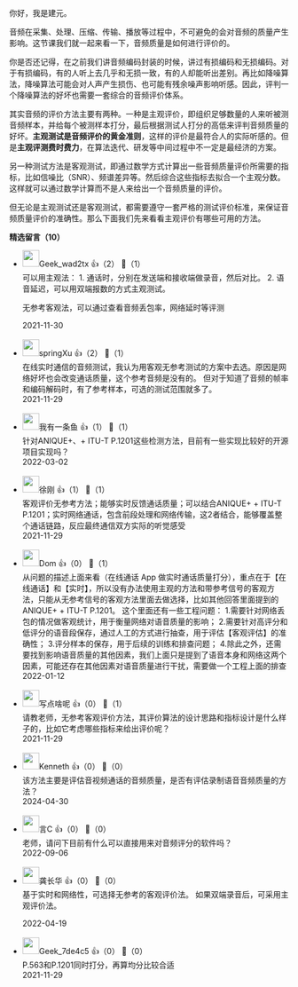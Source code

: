 你好，我是建元。

音频在采集、处理、压缩、传输、播放等过程中，不可避免的会对音频的质量产生影响。这节课我们就一起来看一下，音频质量是如何进行评价的。

你是否还记得，在之前我们讲音频编码封装的时候，讲过有损编码和无损编码。对于有损编码，有的人听上去几乎和无损一致，有的人却能听出差别。再比如降噪算法，降噪算法可能会对人声产生损伤、也可能有残余噪声影响听感。因此，评判一个降噪算法的好坏也需要一套综合的音频评价体系。

其实音频的评价方法主要有两种。一种是主观评价，即组织足够数量的人来听被测音频样本，并给每个被测样本打分，最后根据测试人打分的高低来评判音频质量的好坏。**主观测试是音频评价的黄金准则**，这样的评价是最符合人的实际听感的。但是**主观评测费时费力**，在算法迭代、研发等中间过程中不一定是最经济的方案。

另一种测试方法是客观测试，即通过数学方式计算出一些音频质量评价所需要的指标，比如信噪比（SNR）、频谱差异等。然后综合这些指标去拟合一个主观分数。这样就可以通过数学计算而不是人来给出一个音频质量的评价。

但无论是主观测试还是客观测试，都需要遵守一套严格的测试评价标准，来保证音频质量评价的准确性。那么下面我们先来看看主观评价有哪些可用的方法。
<div><strong>精选留言（10）</strong></div><ul>
<li><img src="https://static001.geekbang.org/account/avatar/00/0f/54/20/abb7bfe3.jpg" width="30px"><span>Geek_wad2tx</span> 👍（2） 💬（1）<div>可以用主观法：
1. 通话时，分别在发送端和接收端做录音，然后对比。
2. 语音延迟，可以用双端报数的方式主观测试。

无参考客观法，可以通过查看音频丢包率，网络延时等评测</div>2021-11-30</li><br/><li><img src="" width="30px"><span>springXu</span> 👍（2） 💬（1）<div>在线实时通信的音频测试，我认为用客观无参考测试的方案中去选。原因是网络好坏也会改变通话质量，这个参考音频是没有的。   但对于知道了音频的帧率和编码解码时，有了参考样本，可选的测试范围就多了。</div>2021-11-29</li><br/><li><img src="https://static001.geekbang.org/account/avatar/00/20/b4/7d/9455f31a.jpg" width="30px"><span>我有一条鱼</span> 👍（1） 💬（1）<div>针对ANIQUE+、+ ITU-T P.1201这些检测方法，目前有一些实现比较好的开源项目实现吗？</div>2022-03-02</li><br/><li><img src="https://static001.geekbang.org/account/avatar/00/2b/8f/03/9e17dd38.jpg" width="30px"><span>徐刚</span> 👍（1） 💬（1）<div>客观评价无参考方法；能够实时反馈通话质量；可以结合ANIQUE+ + ITU-T P.1201；实时网络通话，包含前段处理和网络传输，这2者结合，能够覆盖整个通话链路，反应最终通信双方实际的听觉感受</div>2021-11-29</li><br/><li><img src="https://static001.geekbang.org/account/avatar/00/0f/96/74/ef636095.jpg" width="30px"><span>Dom</span> 👍（0） 💬（1）<div>从问题的描述上面来看（在线通话 App 做实时通话质量打分），重点在于【在线通话】和【实时】，所以没有办法使用主观的方法和带参考信号的客观方法，只能从无参考信号的客观方法里面去做选择，比如其他回答里面提到的ANIQUE+ + ITU-T P.1201。
这个里面还有一些工程问题：
1.需要针对网络丢包的情况做客观统计，用于衡量网络对语音质量的影响；
2.需要针对高评分和低评分的语音段保存，通过人工的方式进行抽查，用于评估【客观评估】的准确性；
3.评分样本的保存，用于后续的训练和排查问题；
4.除此之外，还需要找到影响语音质量的其他因素，我们上面只是提到了语音本身和网络这两个因素，可能还存在其他因素对语音质量进行干扰，需要做一个工程上面的排查</div>2022-01-12</li><br/><li><img src="https://static001.geekbang.org/account/avatar/00/10/41/38/4f89095b.jpg" width="30px"><span>写点啥呢</span> 👍（0） 💬（1）<div>请教老师，无参考客观评价方法，其评价算法的设计思路和指标设计是什么样子的，比如它考虑哪些指标来给出评价呢？</div>2021-11-29</li><br/><li><img src="https://static001.geekbang.org/account/avatar/00/12/0d/5d/e50cf9c7.jpg" width="30px"><span>Kenneth</span> 👍（0） 💬（0）<div>该方法主要是评估音视频通话的音频质量，是否有评估录制语音音频质量的方法？</div>2024-04-30</li><br/><li><img src="https://static001.geekbang.org/account/avatar/00/24/dd/cc/9c926552.jpg" width="30px"><span>言C</span> 👍（0） 💬（0）<div>老师，请问下目前有什么可以直接用来对音频评分的软件吗？</div>2022-09-06</li><br/><li><img src="" width="30px"><span>龚长华</span> 👍（0） 💬（0）<div>基于实时和网络性，可选择无参考的客观评价法。
如果双端录音后，可采用主观评价法。
</div>2022-04-19</li><br/><li><img src="https://thirdwx.qlogo.cn/mmopen/vi_32/Ikib5hH6AA9v1kJWp14ImL99HSv9XRmURK0IiaLAjm51dYbjicsgyXWwud3KjdweGtyd1SelMNb2HIsj9nzcAS0Sw/132" width="30px"><span>Geek_7de4c5</span> 👍（0） 💬（0）<div>P.563和P.1201同时打分，再算均分比较合适</div>2021-11-29</li><br/>
</ul>